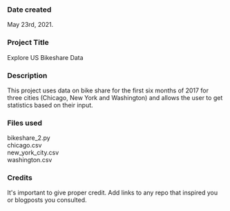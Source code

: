 ### Date created
May 23rd, 2021.

### Project Title
Explore US Bikeshare Data

### Description
This project uses data on bike share for the first six months of 2017 for three cities (Chicago, New York and Washington) and allows the user to get statistics based on their input.

### Files used
bikeshare_2.py\
chicago.csv\
new_york_city.csv\
washington.csv

### Credits
It's important to give proper credit. Add links to any repo that inspired you or blogposts you consulted.
